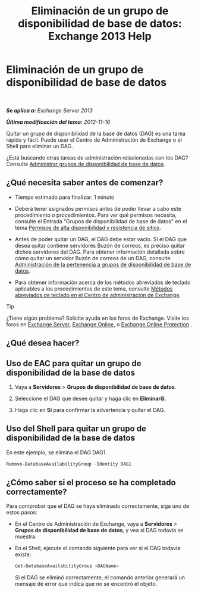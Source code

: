 ﻿---
title: 'Eliminación de un grupo de disponibilidad de base de datos: Exchange 2013 Help'
TOCTitle: Eliminación de un grupo de disponibilidad de base de datos
ms:assetid: 071296e9-31b0-40f4-9a02-177d97486ebd
ms:mtpsurl: https://technet.microsoft.com/es-es/library/Dd335069(v=EXCHG.150)
ms:contentKeyID: 48267766
ms.date: 05/22/2018
mtps_version: v=EXCHG.150
ms.translationtype: MT
---

# Eliminación de un grupo de disponibilidad de base de datos

 

_**Se aplica a:** Exchange Server 2013_

_**Última modificación del tema:** 2012-11-16_

Quitar un grupo de disponibilidad de la base de datos (DAG) es una tarea rápida y fácil. Puede usar el Centro de Administración de Exchange o el Shell para eliminar un DAG.

¿Está buscando otras tareas de administración relacionadas con los DAG? Consulte [Administrar grupos de disponibilidad de base de datos](managing-database-availability-groups-exchange-2013-help.md).

## ¿Qué necesita saber antes de comenzar?

  - Tiempo estimado para finalizar: 1 minuto

  - Deberá tener asignados permisos antes de poder llevar a cabo este procedimiento o procedimientos. Para ver qué permisos necesita, consulte el Entrada "Grupos de disponibilidad de base de datos" en el tema [Permisos de alta disponibilidad y resistencia de sitios](high-availability-and-site-resilience-permissions-exchange-2013-help.md).

  - Antes de poder quitar un DAG, el DAG debe estar vacío. Si el DAG que desea quitar contiene servidores Buzón de correos, es preciso quitar dichos servidores del DAG. Para obtener información detallada sobre cómo quitar un servidor Buzón de correos de un DAG, consulte [Administración de la pertenencia a grupos de disponibilidad de base de datos](manage-database-availability-group-membership-exchange-2013-help.md).

  - Para obtener información acerca de los métodos abreviados de teclado aplicables a los procedimientos de este tema, consulte [Métodos abreviados de teclado en el Centro de administración de Exchange](keyboard-shortcuts-in-the-exchange-admin-center-exchange-online-protection-help.md).


> [!TIP]
> ¿Tiene algún problema? Solicite ayuda en los foros de Exchange. Visite los foros en <A href="https://go.microsoft.com/fwlink/p/?linkid=60612">Exchange Server</A>, <A href="https://go.microsoft.com/fwlink/p/?linkid=267542">Exchange Online</A>, o <A href="https://go.microsoft.com/fwlink/p/?linkid=285351">Exchange Online Protection</A>..



## ¿Qué desea hacer?

## Uso de EAC para quitar un grupo de disponibilidad de la base de datos

1.  Vaya a **Servidores** \> **Grupos de disponibilidad de base de datos**.

2.  Seleccione el DAG que desee quitar y haga clic en **Eliminar**![Eliminar icono](images/Dd979797.14f639f6-61e8-4418-bbfb-0db14de9d2f5(EXCHG.150).gif "Eliminar icono").

3.  Haga clic en **Sí** para confirmar la advertencia y quitar el DAG.

## Uso del Shell para quitar un grupo de disponibilidad de la base de datos

En este ejemplo, se elimina el DAG DAG1.

```powershell
Remove-DatabaseAvailabilityGroup -Identity DAG1
```

## ¿Cómo saber si el proceso se ha completado correctamente?

Para comprobar que el DAG se haya eliminado correctamente, siga uno de estos pasos:

  - En el Centro de Administración de Exchange, vaya a **Servidores** \> **Grupos de disponibilidad de base de datos**, y vea si DAG todavía se muestra.

  - En el Shell, ejecute el comando siguiente para ver si el DAG todavía existe:
    
    ```powershell
    Get-DatabaseAvailabilityGroup <DAGName>
    ```
    
    Si el DAG se eliminó correctamente, el comando anterior generará un mensaje de error que indica que no se encontró el objeto.


